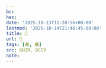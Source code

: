 ```yaml
---
bc:
hex:
date: '2025-10-13T11:28:56+08:00'
lastmod: '2025-10-14T21:46:45-08:00'
title: 󰟚
url: 󰟚
tags: [最, 最]
src: GHZR, DCCV
note:
---
```

